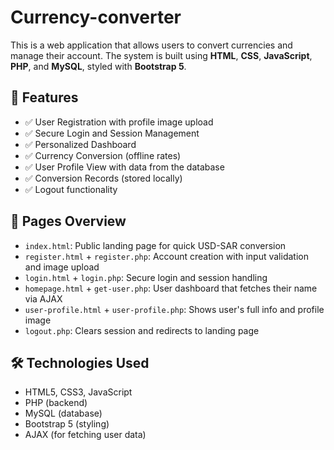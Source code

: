 # Currency-converter

This is a web application that allows users to convert currencies and manage their account. The system is built using **HTML**, **CSS**, **JavaScript**, **PHP**, and **MySQL**, styled with **Bootstrap 5**.

## 🔧 Features
- ✅ User Registration with profile image upload
- ✅ Secure Login and Session Management
- ✅ Personalized Dashboard
- ✅ Currency Conversion (offline rates)
- ✅ User Profile View with data from the database
- ✅ Conversion Records (stored locally)
- ✅ Logout functionality

## 📁 Pages Overview
- `index.html`: Public landing page for quick USD-SAR conversion
- `register.html` + `register.php`: Account creation with input validation and image upload
- `login.html` + `login.php`: Secure login and session handling
- `homepage.html` + `get-user.php`: User dashboard that fetches their name via AJAX
- `user-profile.html` + `user-profile.php`: Shows user's full info and profile image
- `logout.php`: Clears session and redirects to landing page

## 🛠 Technologies Used
- HTML5, CSS3, JavaScript
- PHP (backend)
- MySQL (database)
- Bootstrap 5 (styling)
- AJAX (for fetching user data)
